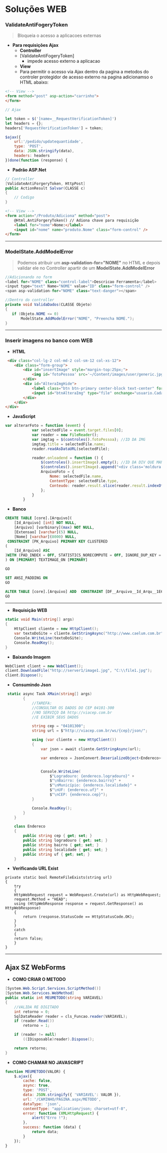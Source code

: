 # **Soluções WEB**

### **ValidateAntiFogeryToken**
> Bloqueia o acesso a aplicacoes externas
- **Para requisições Ajax**
    - **Controller**
    - [ValidateAntiFogeryToken] 
        - impede acesso externo a aplicacao
    - **View**
    - Para permitir o acesso via Ajax dentro da pagina a metodos do controler protegidor de acesso externo na pagina adicionamso o HTML abaixo:
``` html
<!-- View -->
<form method="post" asp-action="carrinho">
</form>
```
``` javascript
// Ajax

let token = $('[name=__RequestVerificationToken]')
let headers = {};
headers['RequestVerificationToken'] = token;

$ajax({
    url:'/pedido/updatequantidade',
    type: 'POST',
    data: JSON.stringify(data),
    headers: headers
})done(function (response) { 
```

- **Padrão ASP.Net**
``` c#
// Controller
[ValidateAntiForgeryToken, HttpPost]
public ActionResult Salvar(CLASSE c)
{
    // Codigo
}
```
``` html
<!-- View -->
<form action="/Produto/Adiciona" method="post">
    @Html.AntiForgeryToken() // Adiona chave para requisição
    <label for="nome">Nome:</label>
    <input id="nome" name="produto.Nome" class="form-control" />
</form>
```
---

### **ModelState.AddModelError**
> Podemos atribuir um **asp-validation-for="NOME"** no HTML e depois validar ele no Controller apartir de um **ModelState.AddModelError**
```c#
//Adicionando no form
<label for="NOME" class="control-label">Descricao Ferramenta</label>
<input type="text" Name="NOME" value="ID" class="form-control" />
<span asp-validation-for="NOME" class="text-danger"></span>

//Dentro do controller
private void ValidaDados(CLASSE Objeto)
{            
   if (Objeto.NOME <= 0)
       ModelState.AddModelError("NOME", "Preencha NOME.");
}
```
---
### **Inserir imagens no banco com WEB**

- **HTML**

```html
 <div class="col-lg-2 col-md-2 col-sm-12 col-xs-12">
	<div class="form-group">
		<div id="insertImage" style="margin-top:25px;">
			<img id='fotoPessoa' src='~/Content/images/user/generic.jpg' width='100' height='100' alt='Foto' />
		</div>
		<div id="AlteraImgHide">
			<label class="btn btn-primary center-block text-center" for="btnAlteraImg">Alterar</label>
			<input id="btnAlteraImg" type="file" onchange="usuario.Cadastro.alterarFoto(event); return false;" multiple style="display:none;">
		</div>
	</div>
</div>
```

- **JavaScript**
``` javascript
var alterarFoto = function (event) {
            var selectedFile = event.target.files[0];
            var reader = new FileReader();
            var imgtag = $(controles().fotoPessoa); //ID DA IMG 
            imgtag.title = selectedFile.name;
            reader.readAsDataURL(selectedFile);

            reader.onloadend = function () {
                $(controles().insertImage).empty(); //ID DA DIV QUE MANTEM A IMG
                $(controles().insertImage).append("<div class='moldura' style='background-image: url(" + reader.result + ");'></div>");
                ArquivoFoto = {
                    Nome: selectedFile.name,
                    ContentType: selectedFile.type,
                    Conteudo: reader.result.slice(reader.result.indexOf(",") + 1)
                };
            }
        }
```

- **Banco**
```sql
CREATE TABLE [core].[Arquivo](
	[Id_Arquivo] [int] NOT NULL,
	[Arquivo] [varbinary](max) NOT NULL,
	[Extensao] [varchar](5) NULL,
	[Nome] [varchar](8000) NULL,
 CONSTRAINT [PK_Arquivo] PRIMARY KEY CLUSTERED 
(
	[Id_Arquivo] ASC
)WITH (PAD_INDEX = OFF, STATISTICS_NORECOMPUTE = OFF, IGNORE_DUP_KEY = OFF, ALLOW_ROW_LOCKS = ON, ALLOW_PAGE_LOCKS = ON) ON [PRIMARY]
) ON [PRIMARY] TEXTIMAGE_ON [PRIMARY]

GO

SET ANSI_PADDING ON
GO

ALTER TABLE [core].[Arquivo] ADD  CONSTRAINT [DF__Arquivo__Id_Arqu__1E6F845E]  DEFAULT (NEXT VALUE FOR [core].[SeqArquivo]) FOR [Id_Arquivo]
GO

```
--- 
- **Requisição WEB**
``` c#
static void Main(string[] args)
{
    HttpClient cliente = new HttpClient();
    var textoDoSite = cliente.GetStringAsync("http://www.caelum.com.br");
    Console.WriteLine(textoDoSite);
    Console.ReadKey();
}
```

- **Baixando Imagem**
```c#
WebClient client = new WebClient();
client.DownloadFile("http://server1/image1.jpg", "C:\\file1.jpg");
client.Dispose();
```

- **Consumindo Json**
``` c#
 static async Task XMain(string[] args)
        {
            //TAREFA:
            //CONSULTAR OS DADOS DO CEP 04101-300
            //NO SERVIÇO DA http://viacep.com.br
            //E EXIBIR SEUS DADOS

            string cep = "04101300";
            string url = $"http://viacep.com.br/ws/{cep}/json/";

            using (var cliente = new HttpClient())
            {
                var json = await cliente.GetStringAsync(url);

                var endereco = JsonConvert.DeserializeObject<Endereco>(json);


                Console.WriteLine(
                    $"Logradouro: {endereco.logradouro}" +
                    $"\nBairro: {endereco.bairro}" +
                    $"\nMunicípio: {endereco.localidade}" +
                    $"\nUF: {endereco.uf}" +
                    $"\nCEP: {endereco.cep}");
            }

            Console.ReadKey();
        }
    }

    class Endereco
    {
        public string cep { get; set; }
        public string logradouro { get; set; }
        public string bairro { get; set; }
        public string localidade { get; set; }
        public string uf { get; set; }
    }
```
- **Verificando URL Exist**
```
private static bool RemoteFileExists(string url)
{
    try
    {
	HttpWebRequest request = WebRequest.Create(url) as HttpWebRequest;
	request.Method = "HEAD";
	using (HttpWebResponse response = request.GetResponse() as HttpWebResponse)
	{
	    return (response.StatusCode == HttpStatusCode.OK);
	}
    }
    catch
    {
	return false;
    }
}
```
---
## **Ajax SZ WebForms**

- **COMO CRIAR O METODO**
``` c#
[System.Web.Script.Services.ScriptMethod()]
[System.Web.Services.WebMethod]
public static int MEUMETODO(string VARIAVEL)
{
    //VALIDA RE DIGITADO
    int retorno = 0;
    SqlDataReader reader = cls_Funcao.reader(VARIAVEL);
    if (reader.Read())
        retorno = 1;

    if (reader != null)
        ((IDisposable)reader).Dispose();

    return retorno;
}
```

- **COMO CHAMAR NO JAVASCRIPT**
``` javascript
function MEUMETODO(VALOR) {
    $.ajax({
        cache: false,
        async: true,
        type: 'POST',
        data: JSON.stringify({ 'VARIAVEL': VALOR }),
        url: '/CAMINHO/PAGINA.aspx/METODO',
        dataType: 'json',
        contentType: "application/json; charset=utf-8",
        error: function (XMLHttpRequest) {
            alert("Erro !");
        },
        success: function (data) {
            return data;
        }
    });
}
```
